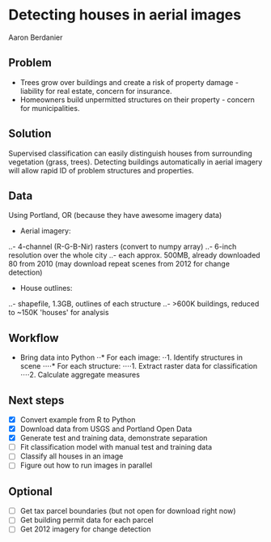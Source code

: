 # Detecting houses in aerial images
Aaron Berdanier

## Problem
* Trees grow over buildings and create a risk of property damage - liability for real estate, concern for insurance.
* Homeowners build unpermitted structures on their property - concern for municipalities.

## Solution
Supervised classification can easily distinguish houses from surrounding vegetation (grass, trees).
Detecting buildings automatically in aerial imagery will allow rapid ID of problem structures and properties.

## Data
Using Portland, OR (because they have awesome imagery data)
* Aerial imagery: 

..- 4-channel (R-G-B-Nir) rasters (convert to numpy array)
..- 6-inch resolution over the whole city
..- each approx. 500MB, already downloaded 80 from 2010 (may download repeat scenes from 2012 for change detection)

* House outlines:

..- shapefile, 1.3GB, outlines of each structure
..- >600K buildings, reduced to ~150K 'houses' for analysis

## Workflow
* Bring data into Python
⋅⋅* For each image:
⋅⋅1. Identify structures in scene
⋅⋅⋅⋅* For each structure:
⋅⋅⋅⋅1. Extract raster data for classification
⋅⋅⋅⋅2. Calculate aggregate measures

## Next steps
- [x] Convert example from R to Python
- [x] Download data from USGS and Portland Open Data
- [x] Generate test and training data, demonstrate separation
- [ ] Fit classification model with manual test and training data
- [ ] Classify all houses in an image
- [ ] Figure out how to run images in parallel

## Optional
- [ ] Get tax parcel boundaries (but not open for download right now)
- [ ] Get building permit data for each parcel
- [ ] Get 2012 imagery for change detection
